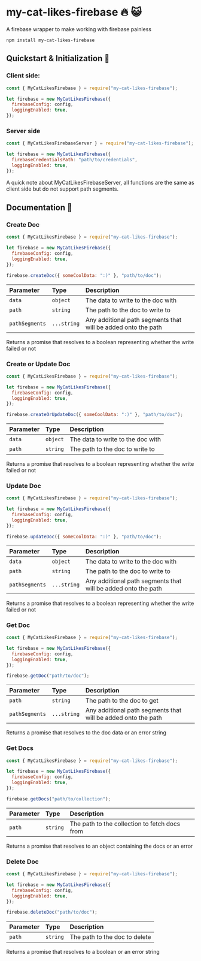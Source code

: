 # my-cat-likes-firebase 🔥 😺

A firebase wrapper to make working with firebase painless

```
npm install my-cat-likes-firebase
```

## Quickstart & Initialization 💨

### Client side:

```javascript
const { MyCatLikesFirebase } = require("my-cat-likes-firebase");

let firebase = new MyCatLikesFirebase({
  firebaseConfig: config,
  loggingEnabled: true,
});
```

### Server side

```javascript
const { MyCatLikesFirebaseServer } = require("my-cat-likes-firebase");

let firebase = new MyCatLikesFirebase({
  firebaseCredentialsPath: "path/to/credentials",
  loggingEnabled: true,
});
```

A quick note about MyCatLikesFirebaseServer, all functions are the same as client side but do not support path segments.

## Documentation 📜

### Create Doc

```js
const { MyCatLikesFirebase } = require("my-cat-likes-firebase");

let firebase = new MyCatLikesFirebase({
  firebaseConfig: config,
  loggingEnabled: true,
});

firebase.createDoc({ someCoolData: ":)" }, "path/to/doc");
```

| Parameter      | Type        | Description                                                   |
| :------------- | :---------- | :------------------------------------------------------------ |
| `data`         | `object`    | The data to write to the doc with                             |
| `path`         | `string`    | The path to the doc to write to                               |
| `pathSegments` | `...string` | Any additional path segments that will be added onto the path |

Returns a promise that resolves to a boolean representing whether the write failed or not

### Create or Update Doc

```js
const { MyCatLikesFirebase } = require("my-cat-likes-firebase");

let firebase = new MyCatLikesFirebase({
  firebaseConfig: config,
  loggingEnabled: true,
});

firebase.createOrUpdateDoc({ someCoolData: ":)" }, "path/to/doc");
```

| Parameter | Type     | Description                       |
| :-------- | :------- | :-------------------------------- |
| `data`    | `object` | The data to write to the doc with |
| `path`    | `string` | The path to the doc to write to   |

Returns a promise that resolves to a boolean representing whether the write failed or not

### Update Doc

```js
const { MyCatLikesFirebase } = require("my-cat-likes-firebase");

let firebase = new MyCatLikesFirebase({
  firebaseConfig: config,
  loggingEnabled: true,
});

firebase.updateDoc({ someCoolData: ":)" }, "path/to/doc");
```

| Parameter      | Type        | Description                                                   |
| :------------- | :---------- | :------------------------------------------------------------ |
| `data`         | `object`    | The data to write to the doc with                             |
| `path`         | `string`    | The path to the doc to write to                               |
| `pathSegments` | `...string` | Any additional path segments that will be added onto the path |

Returns a promise that resolves to a boolean representing whether the write failed or not

### Get Doc

```js
const { MyCatLikesFirebase } = require("my-cat-likes-firebase");

let firebase = new MyCatLikesFirebase({
  firebaseConfig: config,
  loggingEnabled: true,
});

firebase.getDoc("path/to/doc");
```

| Parameter      | Type        | Description                                                   |
| :------------- | :---------- | :------------------------------------------------------------ |
| `path`         | `string`    | The path to the doc to get                                    |
| `pathSegments` | `...string` | Any additional path segments that will be added onto the path |

Returns a promise that resolves to the doc data or an error string

### Get Docs

```js
const { MyCatLikesFirebase } = require("my-cat-likes-firebase");

let firebase = new MyCatLikesFirebase({
  firebaseConfig: config,
  loggingEnabled: true,
});

firebase.getDocs("path/to/collection");
```

| Parameter | Type     | Description                                   |
| :-------- | :------- | :-------------------------------------------- |
| `path`    | `string` | The path to the collection to fetch docs from |

Returns a promise that resolves to an object containing the docs or an error

### Delete Doc

```js
const { MyCatLikesFirebase } = require("my-cat-likes-firebase");

let firebase = new MyCatLikesFirebase({
  firebaseConfig: config,
  loggingEnabled: true,
});

firebase.deleteDoc("path/to/doc");
```

| Parameter | Type     | Description                   |
| :-------- | :------- | :---------------------------- |
| `path`    | `string` | The path to the doc to delete |

Returns a promise that resolves to a boolean or an error string
